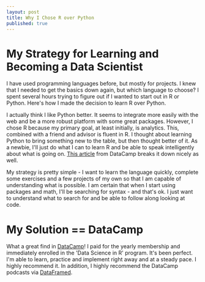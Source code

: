 ```yaml
---
layout: post
title: Why I Chose R over Python
published: true
---
```

# My Strategy for Learning and Becoming a Data Scientist
I have used programming languages before, but mostly for projects. I knew that I needed to get the basics down again, but which language to choose? I spent several hours trying to figure out if I wanted to start out in R or Python. Here's how I made the decision to learn R over Python. 

I actually think I like Python better. It seems to integrate more easily with the web and be a more robust platform with some great packages. However, I chose R because my primary goal, at least initially, is analytics. This, combined with a friend and advisor is fluent in R. I thought about learning Python to bring something new to the table, but then thought better of it. As a newbie, I'll just do what I can to learn R and be able to speak intelligently about what is going on. <a href="https://www.datacamp.com/community/tutorials/r-or-python-for-data-analysis" target="_blank">This article</a> from DataCamp breaks it down nicely as well.

My strategy is pretty simple - I want to learn the language quickly, complete some exercises and a few projects of my own so that I am capable of understanding what is possible. I am certain that when I start using packages and math, I'll be searching for syntax - and that's ok. I just want to understand what to search for and be able to follow along looking at code. 

# My Solution == DataCamp
What a great find in <a href="https://www.datacamp.com/home" target="_blank">DataCamp</a>! I paid for the yearly membership and immediately enrolled in the 'Data Science in R' program. It's been perfect. I'm able to learn, practice and implement right away and at a steady pace. I highly recommend it. In addition, I highly recommend the DataCamp podcasts via <a href="https://www.datacamp.com/community/podcast" target="_blank">DataFramed</a>.
